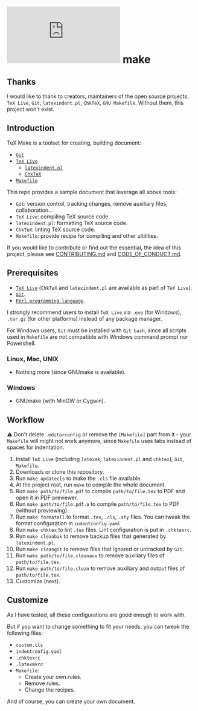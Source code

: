# ![](https://latex.codecogs.com/gif.latex?%5CTeX) make

## Thanks

I would like to thank to creators, maintainers of the open source projects: `TeX Live`, `Git`, `latexindent.pl`, `ChkTeX`, `GNU Makefile`. Without them, this project won't exist.

## Introduction

TeX Make is a toolset for creating, building document:

-   [`Git`](https://git-scm.com)
-   [`TeX Live`](https://tug.org/texlive)
    -   [`latexindent.pl`](https://github.com/cmhughes/latexindent.pl)
    -   [`ChkTeX`](https://ctan.org/pkg/chktex)
-   [`Makefile`](https://www.gnu.org/software/make/manual/make.html)

This repo provides a sample document that leverage all above tools:

-   `Git`: version control, tracking changes, remove auxiliary files, collaboration...
-   `TeX Live`: compiling TeX source code.
-   `latexindent.pl`: formatting TeX source code.
-   `ChkTeX`: linting TeX source code.
-   `Makefile`: provide recipe for compiling and other ultilities.

If you would like to contribute or find out the essential, the idea of this project, please see [CONTRIBUTING.md](./CONTRIBUTING.md) and [CODE_OF_CONDUCT.md](./CODE_OF_CONDUCT.md).

## Prerequisites

-   [`TeX Live`](http://tug.org/texlive/acquire-netinstall.html) (`ChkTeX` and `latexindent.pl` are available as part of `TeX Live`).
-   [`Git`](https://git-scm.com).
-   [`Perl programming language`](https://www.perl.org/get.html).

I strongly recommend users to install `TeX Live` via `.exe` (for Windows), `.tar.gz` (for other platforms) instead of any package manager.

For Windows users, `Git` must be installed with `Git bash`, since all scripts used in `Makefile` are not compatible with Windows command prompt nor Powershell.

### Linux, Mac, UNIX

-   Nothing more (since GNUmake is available).

### Windows

-   GNUmake (with MinGW or Cygwin).

## Workflow

:warning: Don't delete `.editorconfig` or remove the `[Makefile]` part from it - your `Makefile` will might not work anymore, since `Makefile` uses tabs instead of spaces for indentation.

1. Install `TeX Live` (including `latexmk`, `latexindent.pl` and `chktex`), `Git`, `Makefile`.
2. Downloads or clone this repository.
3. Run `make updatecls` to make the `.cls` file available.
4. At the project root, run `make` to compile the whole document.
5. Run `make path/to/file.pdf` to compile `path/to/file.tex` to PDF and open it in PDF previewer.
6. Run `make path/to/file.pdf.o` to compile `path/to/file.tex` to PDF (without previewing).
7. Run `make formatall` to format `.tex`, `.cls`, `.sty` files. You can tweak the format configuration in `indentconfig.yaml`
8. Run `make chktex` to lint `.tex` files. Lint configuration is put in `.chktexrc`.
9. Run `make cleanbak` to remove backup files that generated by `latexindent.pl`.
10. Run `make cleangit` to remove files that ignored or untracked by `Git`.
11. Run `make path/to/file.cleanaux` to remove auxiliary files of `path/to/file.tex`.
12. Run `make path/to/file.clean` to remove auxiliary and output files of `path/to/file.tex`.
13. Customize (next).

## Customize

As I have tested, all these configurations are good enough to work with.

But if you want to change something to fit your needs, you can tweak the following files:

-   `custom.cls`
-   `indentconfig.yaml`
-   `.chktexrc`
-   `.latexmkrc`
-   `Makefile`:
    -   Create your own rules.
    -   Remove rules.
    -   Change the recipes.

And of course, you can create your own document.
